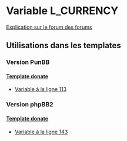 # Variable L_CURRENCY
[Explication sur le forum des forums](http://forum.forumactif.com/t294113-listing-des-variables#L_CURRENCY)

## Utilisations dans les templates

### Version PunBB

#### [Template donate](punbb/donate.md)
* [Variable à la ligne 113](../punbb/donate.tpl#L113)

### Version phpBB2

#### [Template donate](subsilver/donate.md)
* [Variable à la ligne 143](../subsilver/donate.tpl#L143)